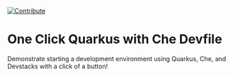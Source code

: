 [![Contribute](https://che.openshift.io/factory/resources/factory-contribute.svg)](https://che.openshift.io/f?url=https://github.com/murphye/one-click-quarkus-with-che-devfile)

# One Click Quarkus with Che Devfile
Demonstrate starting a development environment using Quarkus, Che, and Devstacks with a click of a button!
